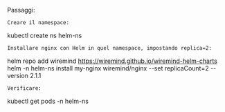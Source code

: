 Passaggi:

    Creare il namespace:

kubectl create ns helm-ns

    Installare nginx con Helm in quel namespace, impostando replica=2:

helm repo add wiremind https://wiremind.github.io/wiremind-helm-charts
helm -n helm-ns install my-nginx wiremind/nginx --set replicaCount=2 --version 2.1.1

    Verificare:

kubectl get pods -n helm-ns
